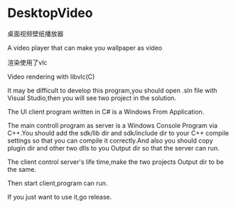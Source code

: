 # DesktopVideo
桌面视频壁纸播放器

A video player that can make you wallpaper as video

渲染使用了vlc

Video rendering with libvlc(C)


It may be difficult to develop this program,you should open .sln file with Visual Studio,then you will see two project in the solution.

The UI client program written in C# is a Windows From Application.

The main controll program as server is a Windows Console Program via C++.You should add the sdk/lib dir and sdk/include dir to your C++ compile settings so that you can compile 
it correctly.And also you should copy plugin dir and other two dlls to you Output dir so that the server can run.

The client control server's life time,make the two projects Output dir to be the same.

Then start client,program can run.

If you just want to use it,go release.

